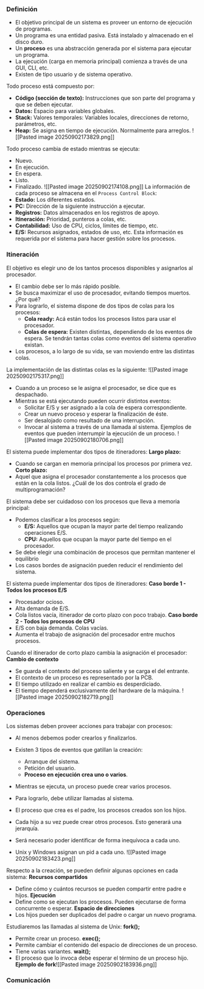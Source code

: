 ### Definición
- El objetivo principal de un sistema es proveer un entorno de ejecución de programas.
- Un programa es una entidad pasiva. Está instalado y almacenado en el disco duro.
- Un **proceso** es una abstracción generada por el sistema para ejecutar un programa.
- La ejecución (carga en memoria principal) comienza a través de una GUI, CLI, etc.
- Existen de tipo usuario y de sistema operativo.

Todo proceso está compuesto por:
- **Código (sección de texto):** Instrucciones que son parte del programa y que se deben ejecutar.
- **Datos:** Espacio para variables globales.
- **Stack:** Valores temporales: Variables locales, direcciones de retorno, parámetros, etc.
- **Heap:** Se asigna en tiempo de ejecución. Normalmente para arreglos.
![[Pasted image 20250902173829.png]]

Todo proceso cambia de estado mientras se ejecuta:
- Nuevo.
- En ejecución.
- En espera.
- Listo.
- Finalizado.
![[Pasted image 20250902174108.png]]
La información de cada proceso se almacena en el `Process Control Block`:
- **Estado:** Los diferentes estados.
- **PC:** Dirección de la siguiente instrucción a ejecutar.
- **Registros:** Datos almacenados en los registros de apoyo.
- **Itineración:** Prioridad, punteros a colas, etc.
- **Contabilidad:** Uso de CPU, ciclos, límites de tiempo, etc.
- **E/S:** Recursos asignados, estados de uso, etc.
Esta información es requerida por el sistema para hacer gestión sobre los procesos.
### Itineración
El objetivo es elegir uno de los tantos procesos disponibles y asignarlos al procesador.
- El cambio debe ser lo más rápido posible.
- Se busca maximizar el uso de procesador, evitando tiempos muertos. ¿Por qué?
- Para lograrlo, el sistema dispone de dos tipos de colas para los procesos:
	- **Cola ready:** Acá están todos los procesos listos para usar el procesador.
	- **Colas de espera:** Existen distintas, dependiendo de los eventos de espera. Se tendrán tantas colas como eventos del sistema operativo existan.
- Los procesos, a lo largo de su vida, se van moviendo entre las distintas colas.

La implementación de las distintas colas es la siguiente:
![[Pasted image 20250902175317.png]]

- Cuando a un proceso se le asigna el procesador, se dice que es despachado.
- Mientras se está ejecutando pueden ocurrir distintos eventos:
	- Solicitar E/S y ser asignado a la cola de espera correspondiente.
	- Crear un nuevo proceso y esperar la finalización de éste.
	- Ser desalojado como resultado de una interrupción.
	- Invocar al sistema a través de una llamada al sistema.
Ejemplos de eventos que pueden interrumpir la ejecución de un proceso.
![[Pasted image 20250902180706.png]]

El sistema puede implementar dos tipos de itineradores:
**Largo plazo:**
- Cuando se cargan en memoria principal los procesos por primera vez.
**Corto plazo:**
- Aquel que asigna el procesador constantemente a los procesos que están en la cola listos.
¿Cuál de los dos controla el grado de multiprogramación?

El sistema debe ser cuidadoso con los procesos que lleva a memoria principal:
- Podemos clasificar a los procesos según:
	- **E/S:** Aquellos que ocupan la mayor parte del tiempo realizando operaciones E/S.
	- **CPU:** Aquellos que ocupan la mayor parte del tiempo en el procesador.
- Se debe elegir una combinación de procesos que permitan mantener el equilibrio
- Los casos bordes de asignación pueden reducir el rendimiento del sistema.

El sistema puede implementar dos tipos de itineradores:
**Caso borde 1 - Todos los procesos E/S**
- Procesador ocioso.
- Alta demanda de E/S.
- Cola listos vacía, itinerador de corto plazo con poco trabajo.
**Caso borde 2 - Todos los procesos de CPU**
- E/S con baja demanda. Colas vacías.
- Aumenta el trabajo de asignación del procesador entre muchos procesos.

Cuando el itinerador de corto plazo cambia la asignación el procesador:
**Cambio de contexto**
- Se guarda el contexto del proceso saliente y se carga el del entrante.
- El contexto de un proceso es representado por la PCB.
- El tiempo utilizado en realizar el cambio es desperdiciado.
- El tiempo dependerá exclusivamente del hardware de la máquina.
![[Pasted image 20250902182719.png]]
### Operaciones
Los sistemas deben proveer acciones para trabajar con procesos:
- Al menos debemos poder crearlos y finalizarlos.
- Existen 3 tipos de eventos que gatillan la creación:
	- Arranque del sistema.
	- Petición del usuario.
	- **Proceso en ejecución crea uno o varios**.

- Mientras se ejecuta, un proceso puede crear varios procesos.
- Para lograrlo, debe utilizar llamadas al sistema.
- El proceso que crea es el padre, los procesos creados son los hijos.
- Cada hijo a su vez puede crear otros procesos. Esto generará una jerarquía.
- Será necesario poder identificar de forma inequívoca a cada uno.
- Unix y Windows asignan un pid a cada uno.
![[Pasted image 20250902183423.png]]

Respecto a la creación, se pueden definir algunas opciones en cada sistema:
**Recursos compartidos**
- Define cómo y cuántos recursos se pueden compartir entre padre e hijos.
**Ejecución**
- Define como se ejecutan los procesos. Pueden ejecutarse de forma concurrente o esperar.
**Espacio de direcciones**
- Los hijos pueden ser duplicados del padre o cargar un nuevo programa.

Estudiaremos las llamadas al sistema de Unix:
**fork();**
- Permite crear un proceso.
**exec();**
- Permite cambiar el contenido del espacio de direcciones de un proceso.
- Tiene varias variantes.
**wait();**
- El proceso que lo invoca debe esperar el término de un proceso hijo.
**Ejemplo de fork**![[Pasted image 20250902183936.png]]

### Comunicación